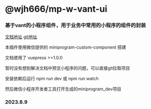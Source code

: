 # @wjh666/mp-w-vant-ui

### 基于vant的小程序组件，用于业务中常用的小程序的组件的封装

[文档地址](http://lx.wangjuhui.top:21006/mp-w-vant-ui/)
[git地址](https://github.com/wangjuhui6/mp-w-vant-ui)

本插件使用微信提供的 miniprogram-custom-component 搭建

文档使用了 vuepress >=1.0.0

暂时没有想到解决文档中预览小程序的问题，可以直接git拉取项目

安装依赖后运行 npm run dev 或  npm run watch

然后微信小程序开发者工具打开生成的miniprogram_dev项目

### 2023.8.9

